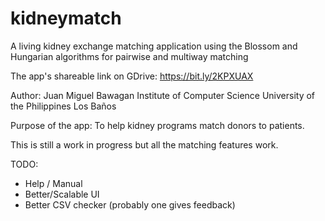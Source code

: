 # kidneymatch
A living kidney exchange matching application using the Blossom and Hungarian algorithms for pairwise and multiway matching

The app's shareable link on GDrive: https://bit.ly/2KPXUAX

Author:
Juan Miguel Bawagan
Institute of Computer Science
University of the Philippines Los Baños

Purpose of the app:
To help kidney programs match donors to patients.

This is still a work in progress but all the matching features work.

TODO:
- Help / Manual
- Better/Scalable UI
- Better CSV checker (probably one gives feedback)
